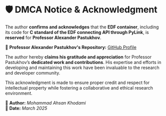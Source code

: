 # 🛡️ DMCA Notice & Acknowledgment  

The author **confirms and acknowledges** that the **EDF container**, including its code for **C standard of the EDF connecting API through PyLink**, is **reserved** for **Professor Alexander Pastukhov**.  

🔗 **Professor Alexander Pastukhov's Repository:** [GitHub Profile](https://github.com/alexander-pastukhov)  

The author hereby **claims his gratitude and appreciation** for Professor Pastukhov’s **dedicated work and contributions**. His expertise and efforts in developing and maintaining this work have been invaluable to the research and developer community.  

This acknowledgment is made to ensure proper credit and respect for intellectual property while fostering a collaborative and ethical research environment.  

📜 **Author:** *Mohammad Ahsan Khodami*  
📅 **Date:** *March 2025*  
